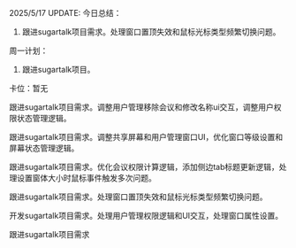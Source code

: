 2025/5/17 UPDATE:
今日总结：
1. 跟进sugartalk项目需求。处理窗口置顶失效和鼠标光标类型频繁切换问题。

周一计划：
1.  跟进sugartalk项目。

卡位：暂无





跟进sugartalk项目需求。调整用户管理移除会议和修改名称ui交互，调整用户权限状态管理逻辑。

跟进sugartalk项目需求。调整共享屏幕和用户管理窗口UI，优化窗口等级设置和屏幕状态管理逻辑。

跟进sugartalk项目需求。优化会议权限计算逻辑，添加侧边tab标题更新逻辑，处理设置窗体大小时鼠标事件触发多次问题。

跟进sugartalk项目需求。处理窗口置顶失效和鼠标光标类型频繁切换问题。





开发sugartalk项目需求。处理用户管理权限逻辑和UI交互，处理窗口属性设置。



跟进sugartalk项目需求
